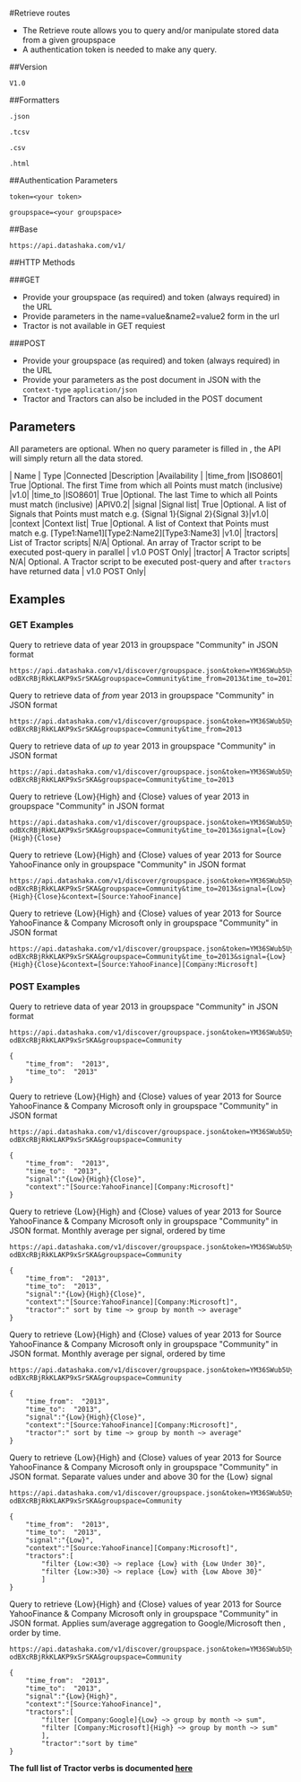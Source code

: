 #Retrieve routes


- The Retrieve route allows you to query and/or manipulate stored data from a given groupspace
- A authentication token is needed to make any query.

##Version

```
V1.0
```

##Formatters

```
.json
```
```
.tcsv
```
```
.csv
```
```
.html
```

##Authentication Parameters

```
token=<your token>
```
```
groupspace=<your groupspace>
```

##Base

```language-http
https://api.datashaka.com/v1/
```

##HTTP Methods

###GET
- Provide your groupspace (as required) and token (always required) in the URL
- Provide parameters in the name=value&name2=value2 form in the url
- Tractor is not available in GET requiest

  
###POST
- Provide your groupspace (as required) and token (always required) in the URL
- Provide your parameters as the post document in JSON with the ```context-type``` ```application/json```
- Tractor and Tractors can also be included in the POST document


## Parameters

All parameters are optional.
When no query parameter is filled in , the API will simply return all the data stored.

| Name | Type |Connected |Description |Availability |
|time_from  |ISO8601| True  |Optional. The first Time from which all Points must match (inclusive)  |v1.0|
|time_to  |ISO8601| True  |Optional. The last Time to which all Points must match (inclusive) |APIV0.2|
|signal |Signal list| True  |Optional. A list of Signals that Points must match e.g. {Signal 1}{Signal 2}{Signal 3}|v1.0|
|context  |Context list|  True  |Optional. A list of Context that Points must match e.g. [Type1:Name1][Type2:Name2][Type3:Name3] |v1.0|
|tractors| List of Tractor scripts| N/A| Optional. An array of Tractor script to be executed post-query in parallel | v1.0 POST Only|
|tractor| A Tractor scripts| N/A| Optional. A Tractor script to be executed post-query and after `tractors`  have returned data | v1.0 POST Only|


## Examples

### GET Examples

Query to retrieve data of year 2013 in groupspace "Community" in JSON format

```language-http
https://api.datashaka.com/v1/discover/groupspace.json&token=YM36SWub5UysJBaY5tC8Xg-odBXcRBjRkKLAKP9xSrSKA&groupspace=Community&time_from=2013&time_to=2013
```  

Query to retrieve data of *from* year 2013 in groupspace "Community" in JSON format

```language-http
https://api.datashaka.com/v1/discover/groupspace.json&token=YM36SWub5UysJBaY5tC8Xg-odBXcRBjRkKLAKP9xSrSKA&groupspace=Community&time_from=2013
```  

Query to retrieve data of *up to* year 2013 in groupspace "Community" in JSON format

```language-http
https://api.datashaka.com/v1/discover/groupspace.json&token=YM36SWub5UysJBaY5tC8Xg-odBXcRBjRkKLAKP9xSrSKA&groupspace=Community&time_to=2013
``` 

Query to retrieve {Low}{High} and {Close} values of year 2013 in groupspace "Community" in JSON format

```language-http
https://api.datashaka.com/v1/discover/groupspace.json&token=YM36SWub5UysJBaY5tC8Xg-odBXcRBjRkKLAKP9xSrSKA&groupspace=Community&time_to=2013&signal={Low}{High}{Close}
```  

Query to retrieve {Low}{High} and {Close} values of year 2013 for Source YahooFinance only in groupspace "Community" in JSON format 

```language-http
https://api.datashaka.com/v1/discover/groupspace.json&token=YM36SWub5UysJBaY5tC8Xg-odBXcRBjRkKLAKP9xSrSKA&groupspace=Community&time_to=2013&signal={Low}{High}{Close}&context=[Source:YahooFinance]
```  

Query to retrieve {Low}{High} and {Close} values of year 2013 for Source YahooFinance & Company Microsoft only in groupspace "Community" in JSON format 

```language-http
https://api.datashaka.com/v1/discover/groupspace.json&token=YM36SWub5UysJBaY5tC8Xg-odBXcRBjRkKLAKP9xSrSKA&groupspace=Community&time_to=2013&signal={Low}{High}{Close}&context=[Source:YahooFinance][Company:Microsoft]
```  

### POST Examples

Query to retrieve data of year 2013 in groupspace "Community" in JSON format

```language-http
https://api.datashaka.com/v1/discover/groupspace.json&token=YM36SWub5UysJBaY5tC8Xg-odBXcRBjRkKLAKP9xSrSKA&groupspace=Community
```  

```language-json
{
    "time_from":  "2013",
    "time_to":  "2013"
}
```

Query to retrieve {Low}{High} and {Close} values of year 2013 for Source YahooFinance & Company Microsoft only in groupspace "Community" in JSON format 


```language-http
https://api.datashaka.com/v1/discover/groupspace.json&token=YM36SWub5UysJBaY5tC8Xg-odBXcRBjRkKLAKP9xSrSKA&groupspace=Community
```  

```language-json
{
    "time_from":  "2013",
    "time_to":  "2013",
    "signal":"{Low}{High}{Close}",
    "context":"[Source:YahooFinance][Company:Microsoft]"
}
```

Query to retrieve {Low}{High} and {Close} values of year 2013 for Source YahooFinance & Company Microsoft only in groupspace "Community" in JSON format. 
Monthly average per signal, ordered by time


```language-http
https://api.datashaka.com/v1/discover/groupspace.json&token=YM36SWub5UysJBaY5tC8Xg-odBXcRBjRkKLAKP9xSrSKA&groupspace=Community
```  

```language-json
{
    "time_from":  "2013",
    "time_to":  "2013",
    "signal":"{Low}{High}{Close}",
    "context":"[Source:YahooFinance][Company:Microsoft]",
    "tractor":" sort by time ~> group by month ~> average"
}
```

Query to retrieve {Low}{High} and {Close} values of year 2013 for Source YahooFinance & Company Microsoft only in groupspace "Community" in JSON format. 
Monthly average per signal, ordered by time


```language-http
https://api.datashaka.com/v1/discover/groupspace.json&token=YM36SWub5UysJBaY5tC8Xg-odBXcRBjRkKLAKP9xSrSKA&groupspace=Community
```  

```language-json
{
    "time_from":  "2013",
    "time_to":  "2013",
    "signal":"{Low}{High}{Close}",
    "context":"[Source:YahooFinance][Company:Microsoft]",
    "tractor":" sort by time ~> group by month ~> average"
}
```

Query to retrieve {Low}{High} and {Close} values of year 2013 for Source YahooFinance & Company Microsoft only in groupspace "Community" in JSON format. 
Separate values under and above 30 for the {Low} signal

```language-http
https://api.datashaka.com/v1/discover/groupspace.json&token=YM36SWub5UysJBaY5tC8Xg-odBXcRBjRkKLAKP9xSrSKA&groupspace=Community
```  

```language-json
{
    "time_from":  "2013",
    "time_to":  "2013",
    "signal":"{Low}",
    "context":"[Source:YahooFinance][Company:Microsoft]",
    "tractors":[
        "filter {Low:<30} ~> replace {Low} with {Low Under 30}",
        "filter {Low:>30} ~> replace {Low} with {Low Above 30}"
        ]
}

```


Query to retrieve {Low}{High} and {Close} values of year 2013 for Source YahooFinance & Company Microsoft only in groupspace "Community" in JSON format. 
Applies sum/average aggregation to Google/Microsoft then , order by time.

```language-http
https://api.datashaka.com/v1/discover/groupspace.json&token=YM36SWub5UysJBaY5tC8Xg-odBXcRBjRkKLAKP9xSrSKA&groupspace=Community
```  

```language-json
{
    "time_from":  "2013",
    "time_to":  "2013",
    "signal":"{Low}{High}",
    "context":"[Source:YahooFinance]",
    "tractors":[
        "filter [Company:Google]{Low} ~> group by month ~> sum",
        "filter [Company:Microsoft]{High} ~> group by month ~> sum"
        ],
        "tractor":"sort by time"
}
```

**The full list of Tractor verbs is documented [here](https://htmlpreview.github.io/?https://raw.githubusercontent.com/DataShaka/tractor/master/Documentation/html/verbs.html)**

